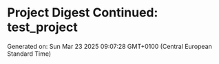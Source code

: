 # Project Digest Continued: test_project
Generated on: Sun Mar 23 2025 09:07:28 GMT+0100 (Central European Standard Time)

